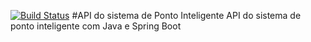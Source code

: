 [![Build Status](https://travis-ci.org/marcosmilitao/ponto-inteligente-api.svg?branch=master)](https://travis-ci.org/marcosmilitao/ponto-inteligente-api)
#API do sistema de Ponto Inteligente 
API do sistema de ponto inteligente com Java e Spring Boot
